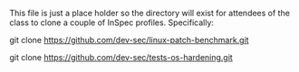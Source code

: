 This file is just a place holder so the directory will exist for attendees of the class to clone a couple of InSpec profiles.  Specifically:

git clone https://github.com/dev-sec/linux-patch-benchmark.git

git clone https://github.com/dev-sec/tests-os-hardening.git
